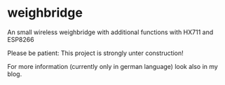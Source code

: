 # weighbridge
An small wireless weighbridge with additional functions with HX711 and ESP8266

Please be patient: This project is strongly unter construction!

For more information (currently only in german language) look also in my blog.
